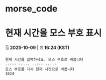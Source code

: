 # morse_code
# 현재 시간을 모스 부호 표시
<!-- MORSE_TIME_START -->
🗓️ **2025-10-09** | ⏰ **16:24 (KST)**

```
현재 시간을 입력하세요. 모스 부호로 바꿉니다
.---- -.... ..--- ....-
모스 부호를 다시 현재 시간으로 바꿉니다
1624
```
<!-- MORSE_TIME_END -->
